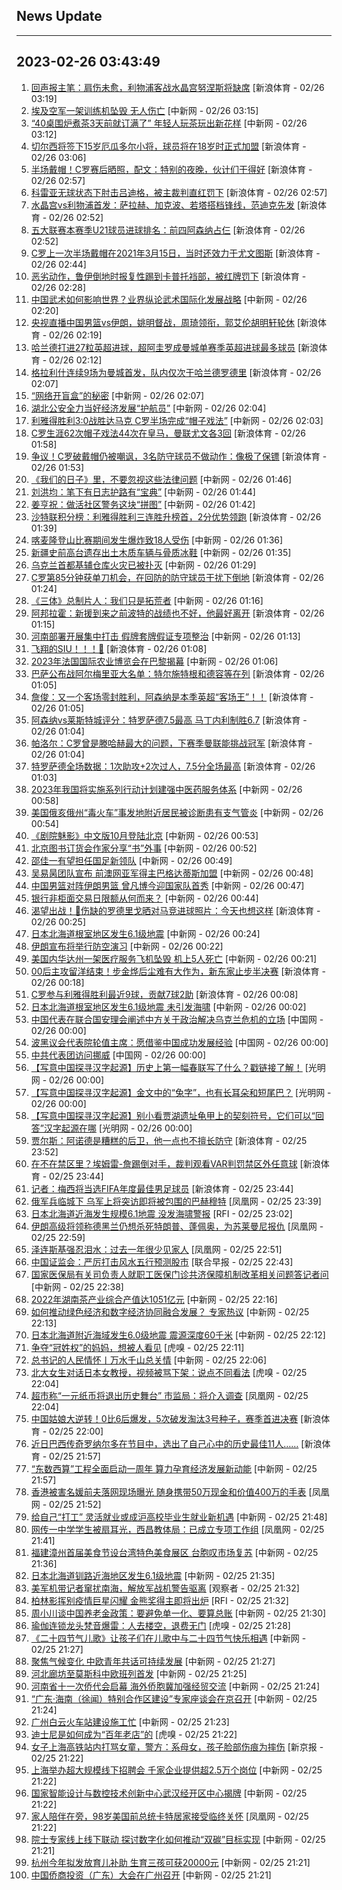 ## News Update
---
2023-02-26 03:43:49
---
1. <a target="_blank" href="https://k.sina.cn/article_2018499075_784fda0302001ltro.html?from=sports&subch=osport">回声报主笔：肩伤未愈，利物浦客战水晶宫努涅斯将缺席</a> [新浪体育 - 02/26 03:19]
2. <a target="_blank" href="http://www.chinanews.com//gj/2023/02-26/9960918.shtml">埃及空军一架训练机坠毁 无人伤亡</a> [中新网 - 02/26 03:15]
3. <a target="_blank" href="http://www.chinanews.com//sh/2023/02-26/9960919.shtml">“40桌围炉煮茶3天前就订满了” 年轻人玩茶玩出新花样</a> [中新网 - 02/26 03:12]
4. <a target="_blank" href="https://k.sina.cn/article_2018499075_784fda0302001ltrl.html?from=sports&subch=osport">切尔西将签下15岁厄瓜多尔小将，球员将在18岁时正式加盟</a> [新浪体育 - 02/26 03:06]
5. <a target="_blank" href="https://k.sina.cn/article_2018499075_784fda0302001ltrg.html?from=sports&subch=osport">半场戴帽！C罗赛后晒照，配文：特别的夜晚，伙计们干得好</a> [新浪体育 - 02/26 02:57]
6. <a target="_blank" href="https://k.sina.cn/article_2018499075_784fda0302001ltri.html?from=sports&subch=osport">科雷亚无球状态下肘击吕迪格，被主裁判直红罚下</a> [新浪体育 - 02/26 02:57]
7. <a target="_blank" href="https://k.sina.cn/article_2018499075_784fda0302001ltrf.html?from=sports&subch=osport">水晶宫vs利物浦首发：萨拉赫、加克波、若塔搭档锋线，范迪克先发</a> [新浪体育 - 02/26 02:52]
8. <a target="_blank" href="https://k.sina.cn/article_2018499075_784fda0302001ltre.html?from=sports&subch=osport">五大联赛本赛季U21球员进球排名：前四阿森纳占仨</a> [新浪体育 - 02/26 02:52]
9. <a target="_blank" href="https://k.sina.cn/article_2018499075_784fda0302001ltrd.html?from=sports&subch=osport">C罗上一次半场戴帽在2021年3月15日，当时还效力于尤文图斯</a> [新浪体育 - 02/26 02:44]
10. <a target="_blank" href="https://k.sina.cn/article_2018499075_784fda0302001ltr7.html?from=sports&subch=osport">恶劣动作，鲁伊倒地时报复性踢到卡普托裆部，被红牌罚下</a> [新浪体育 - 02/26 02:28]
11. <a target="_blank" href="http://www.chinanews.com//ty/2023/02-26/9960916.shtml">中国武术如何影响世界？业界纵论武术国际化发展战略</a> [中新网 - 02/26 02:20]
12. <a target="_blank" href="https://k.sina.cn/article_1685707867_6479dc5b00101a28m.html?from=sports&subch=cba">央视直播中国男篮vs伊朗，姚明督战，周琦领衔，郭艾伦胡明轩轮休</a> [新浪体育 - 02/26 02:19]
13. <a target="_blank" href="https://k.sina.cn/article_2018499075_784fda0302001ltr0.html?from=sports&subch=osport">哈兰德打进27粒英超进球，超阿圭罗成曼城单赛季英超进球最多球员</a> [新浪体育 - 02/26 02:12]
14. <a target="_blank" href="https://k.sina.cn/article_2018499075_784fda0302001ltqx.html?from=sports&subch=osport">格拉利什连续9场为曼城首发，队内仅次于哈兰德罗德里</a> [新浪体育 - 02/26 02:07]
15. <a target="_blank" href="http://www.chinanews.com//sh/2023/02-26/9960915.shtml">“网络开盲盒”的秘密</a> [中新网 - 02/26 02:07]
16. <a target="_blank" href="http://www.chinanews.com//gn/2023/02-26/9960913.shtml">湖北公安全力当好经济发展“护航员”</a> [中新网 - 02/26 02:04]
17. <a target="_blank" href="http://www.chinanews.com//ty/2023/02-26/9960914.shtml">利雅得胜利3:0战胜达马克 C罗半场完成“帽子戏法”</a> [中新网 - 02/26 02:03]
18. <a target="_blank" href="https://k.sina.cn/article_2018499075_784fda0302001ltqv.html?from=sports&subch=osport">C罗生涯62次帽子戏法44次在皇马，曼联尤文各3回</a> [新浪体育 - 02/26 01:58]
19. <a target="_blank" href="https://k.sina.cn/article_1356168525_50d57d4d001017njm.html?from=sports&subch=global">争议！C罗破戴帽仍被嘲讽，3名防守球员不做动作：像极了保镖</a> [新浪体育 - 02/26 01:53]
20. <a target="_blank" href="http://www.chinanews.com//gn/2023/02-26/9960912.shtml">《我们的日子》里，不要忽视这些法律问题</a> [中新网 - 02/26 01:46]
21. <a target="_blank" href="http://www.chinanews.com//gn/2023/02-26/9960911.shtml">刘洪均：笔下有日志护路有“宝典”</a> [中新网 - 02/26 01:44]
22. <a target="_blank" href="http://www.chinanews.com//gn/2023/02-26/9960910.shtml">姜亨祝：做活社区警务这块“拼图”</a> [中新网 - 02/26 01:42]
23. <a target="_blank" href="https://k.sina.cn/article_2018499075_784fda0302001ltqm.html?from=sports&subch=osport">沙特联积分榜：利雅得胜利三连胜升榜首，2分优势领跑</a> [新浪体育 - 02/26 01:39]
24. <a target="_blank" href="http://www.chinanews.com//gj/2023/02-26/9960909.shtml">喀麦隆登山比赛期间发生爆炸致18人受伤</a> [中新网 - 02/26 01:36]
25. <a target="_blank" href="http://www.chinanews.com//cul/2023/02-26/9960908.shtml">新疆史前高台遗存出土木质车辆与骨质冰鞋</a> [中新网 - 02/26 01:35]
26. <a target="_blank" href="http://www.chinanews.com//gj/2023/02-26/9960907.shtml">乌克兰首都基辅仓库火灾已被扑灭</a> [中新网 - 02/26 01:29]
27. <a target="_blank" href="https://k.sina.cn/article_2018499075_784fda0302001ltq9.html?from=sports&subch=osport">C罗第85分钟获单刀机会，在回防的防守球员干扰下倒地</a> [新浪体育 - 02/26 01:24]
28. <a target="_blank" href="http://www.chinanews.com//cul/2023/02-26/9960906.shtml">《三体》总制片人：我们只是拓荒者</a> [中新网 - 02/26 01:16]
29. <a target="_blank" href="https://k.sina.cn/article_2018499075_784fda0302001ltq8.html?from=sports&subch=osport">阿邦拉霍：新援到来之前波特的战绩也不好，他最好离开</a> [新浪体育 - 02/26 01:15]
30. <a target="_blank" href="http://www.chinanews.com//sh/2023/02-26/9960905.shtml">河南部署开展集中打击 假牌套牌假证专项整治</a> [中新网 - 02/26 01:13]
31. <a target="_blank" href="https://k.sina.cn/article_2018499075_m784fda0302001ltq6.html?from=sports&subch=osport">飞翔的SIU！！！🤩</a> [新浪体育 - 02/26 01:08]
32. <a target="_blank" href="http://www.chinanews.com//gj/2023/02-26/9960904.shtml">2023年法国国际农业博览会在巴黎揭幕</a> [中新网 - 02/26 01:06]
33. <a target="_blank" href="https://k.sina.cn/article_2018499075_784fda0302001ltpz.html?from=sports&subch=osport">巴萨公布战阿尔梅里亚大名单：特尔施特根和德容等在列</a> [新浪体育 - 02/26 01:05]
34. <a target="_blank" href="https://k.sina.cn/article_2018499075_784fda0302001ltq1.html?from=sports&subch=osport">詹俊：又一个客场零封胜利，阿森纳是本季英超“客场王”！！</a> [新浪体育 - 02/26 01:05]
35. <a target="_blank" href="https://k.sina.cn/article_2018499075_784fda0302001ltq2.html?from=sports&subch=osport">阿森纳vs莱斯特城评分：特罗萨德7.5最高 马丁内利制胜6.7</a> [新浪体育 - 02/26 01:04]
36. <a target="_blank" href="https://k.sina.cn/article_2018499075_784fda0302001ltpy.html?from=sports&subch=osport">帕洛尔：C罗曾是滕哈赫最大的问题，下赛季曼联能挑战冠军</a> [新浪体育 - 02/26 01:04]
37. <a target="_blank" href="https://k.sina.cn/article_2018499075_784fda0302001ltq4.html?from=sports&subch=osport">特罗萨德全场数据：1次助攻+2次过人，7.5分全场最高</a> [新浪体育 - 02/26 01:03]
38. <a target="_blank" href="http://www.chinanews.com//gn/2023/02-26/9960903.shtml">2023年我国将实施系列行动计划建强中医药服务体系</a> [中新网 - 02/26 00:58]
39. <a target="_blank" href="http://www.chinanews.com//gj/2023/02-26/9960902.shtml">美国俄亥俄州“毒火车”事发地附近居民被诊断患有支气管炎</a> [中新网 - 02/26 00:54]
40. <a target="_blank" href="http://www.chinanews.com//cul/2023/02-26/9960900.shtml">《剧院魅影》中文版10月登陆北京</a> [中新网 - 02/26 00:53]
41. <a target="_blank" href="http://www.chinanews.com//cul/2023/02-26/9960901.shtml">北京图书订货会作家分享“书”外事</a> [中新网 - 02/26 00:52]
42. <a target="_blank" href="http://www.chinanews.com//ty/2023/02-26/9960899.shtml">邵佳一有望担任国足新领队</a> [中新网 - 02/26 00:49]
43. <a target="_blank" href="http://www.chinanews.com//ty/2023/02-26/9960898.shtml">吴易昺团队宣布 前澳网亚军得主巴格达蒂斯加盟</a> [中新网 - 02/26 00:48]
44. <a target="_blank" href="http://www.chinanews.com//ty/2023/02-26/9960897.shtml">中国男篮对阵伊朗男篮 曾凡博今迎国家队首秀</a> [中新网 - 02/26 00:47]
45. <a target="_blank" href="http://www.chinanews.com//cj/2023/02-26/9960896.shtml">银行非柜面交易日限额从何而来？</a> [中新网 - 02/26 00:44]
46. <a target="_blank" href="https://k.sina.cn/article_2018499075_784fda0302001ltpc.html?from=sports&subch=osport">渴望出战！🤕伤缺的罗德里戈晒对马竞进球照片：今天也想这样</a> [新浪体育 - 02/26 00:25]
47. <a target="_blank" href="http://www.chinanews.com//gj/2023/02-26/9960895.shtml">日本北海道根室地区发生6.1级地震</a> [中新网 - 02/26 00:24]
48. <a target="_blank" href="http://www.chinanews.com//gj/2023/02-26/9960893.shtml">伊朗宣布将举行防空演习</a> [中新网 - 02/26 00:22]
49. <a target="_blank" href="http://www.chinanews.com//gj/2023/02-26/9960892.shtml">美国内华达州一架医疗服务飞机坠毁 机上5人死亡</a> [中新网 - 02/26 00:21]
50. <a target="_blank" href="https://k.sina.cn/article_3181157500_bd9c9c7c00101mq5f.html?from=sports&subch=vollyball">00后主攻留洋结束！步金烨后尘难有大作为，新东家止步半决赛</a> [新浪体育 - 02/26 00:18]
51. <a target="_blank" href="https://k.sina.cn/article_2018499075_784fda0302001ltp3.html?from=sports&subch=osport">C罗参与利雅得胜利最近9球，贡献7球2助</a> [新浪体育 - 02/26 00:08]
52. <a target="_blank" href="http://www.chinanews.com//gj/2023/02-26/9960891.shtml">日本北海道根室地区发生6.1级地震 未引发海啸</a> [中新网 - 02/26 00:02]
53. <a target="_blank" href="http://news.china.com.cn/2023-02/26/content_85128578.htm">中国代表在联合国安理会阐述中方关于政治解决乌克兰危机的立场</a> [中国网 - 02/26 00:00]
54. <a target="_blank" href="http://news.china.com.cn/2023-02/26/content_85128577.htm">波黑议会代表院轮值主席：愿借鉴中国成功发展经验</a> [中国网 - 02/26 00:00]
55. <a target="_blank" href="http://news.china.com.cn/2023-02/26/content_85128571.htm">中共代表团访问挪威</a> [中国网 - 02/26 00:00]
56. <a target="_blank" href="https://politics.gmw.cn/2023-02/26/content_36389967.htm">【写意中国探寻汉字起源】历史上第一幅春联写了什么？戳链接了解！</a> [光明网 - 02/26 00:00]
57. <a target="_blank" href="https://politics.gmw.cn/2023-02/26/content_36390034.htm">【写意中国探寻汉字起源】金文中的“兔字”，也有长耳朵和短尾巴？</a> [光明网 - 02/26 00:00]
58. <a target="_blank" href="https://politics.gmw.cn/2023-02/26/content_36390994.htm">【写意中国探寻汉字起源】别小看贾湖遗址龟甲上的契刻符号，它们可以“回答”汉字起源在哪</a> [光明网 - 02/26 00:00]
59. <a target="_blank" href="https://k.sina.cn/article_2018499075_784fda0302001ltox.html?from=sports&subch=osport">贾尔斯：阿诺德是糟糕的后卫，他一点也不擅长防守</a> [新浪体育 - 02/25 23:52]
60. <a target="_blank" href="https://k.sina.cn/article_2018499075_784fda0302001ltot.html?from=sports&subch=osport">在不在禁区里？埃姆雷-詹踢倒对手，裁判观看VAR判罚禁区外任意球</a> [新浪体育 - 02/25 23:44]
61. <a target="_blank" href="https://k.sina.cn/article_2018499075_784fda0302001lton.html?from=sports&subch=osport">记者：梅西将当选FIFA年度最佳男足球员</a> [新浪体育 - 02/25 23:44]
62. <a target="_blank" href="https://news.ifeng.com/c/8NhYO9IZwz2">俄军兵临城下 乌军上将突访即将被包围的巴赫穆特</a> [凤凰网 - 02/25 23:39]
63. <a target="_blank" href="https://www.rfi.fr/cn/%E5%9B%BD%E9%99%85%E6%8A%A5%E9%81%93/20230225-%E6%AC%A7%E7%9B%9F%E7%A5%AD%E5%87%BA%E6%96%B0%E4%B8%80%E8%BD%AE%E5%88%B6%E8%A3%81%E5%90%8E-%E6%B3%A2%E5%85%B0%E8%BE%93%E6%B2%B9%E7%AE%A1%E9%81%AD%E4%BF%84%E7%BD%97%E6%96%AF%E6%96%AD%E4%BE%9B">日本北海道近海发生规模6.1地震 没发海啸警报</a> [RFI - 02/25 23:02]
64. <a target="_blank" href="https://news.ifeng.com/c/8NhYAdg0iMv">伊朗高级将领称德黑兰仍想杀死特朗普、蓬佩奥，为苏莱曼尼报仇</a> [凤凰网 - 02/25 22:59]
65. <a target="_blank" href="https://news.ifeng.com/c/8NhXAduIoJp">泽连斯基强忍泪水：过去一年很少见家人</a> [凤凰网 - 02/25 22:51]
66. <a target="_blank" href="https://www.zaobao.com/realtime/china/story20230225-1366904">中国证监会：严厉打击风水五行预测股市</a> [联合早报 - 02/25 22:43]
67. <a target="_blank" href="http://www.chinanews.com//gn/2023/02-25/9960888.shtml">国家医保局有关司负责人就职工医保门诊共济保障机制改革相关问题答记者问</a> [中新网 - 02/25 22:38]
68. <a target="_blank" href="http://www.chinanews.com//cj/2023/02-25/9960887.shtml">2022年湖南茶产业综合产值达1051亿元</a> [中新网 - 02/25 22:16]
69. <a target="_blank" href="http://www.chinanews.com//cj/2023/02-25/9960884.shtml">如何推动绿色经济和数字经济协同融合发展？ 专家热议</a> [中新网 - 02/25 22:13]
70. <a target="_blank" href="http://www.chinanews.com//gj/2023/02-25/9960885.shtml">日本北海道附近海域发生6.0级地震 震源深度60千米</a> [中新网 - 02/25 22:12]
71. <a target="_blank" href="https://www.huxiu.com/article/804990.html">争夺“冠姓权”的妈妈，想被人看见</a> [虎嗅 - 02/25 22:11]
72. <a target="_blank" href="http://www.chinanews.com//gn/2023/02-25/9960883.shtml">总书记的人民情怀丨万水千山总关情</a> [中新网 - 02/25 22:06]
73. <a target="_blank" href="https://www.huxiu.com/article/804922.html">北大女生对话日本女教授，视频被骂下架：说点不同看法</a> [虎嗅 - 02/25 22:04]
74. <a target="_blank" href="https://news.ifeng.com/c/8NgxGGt9kXP">超市称“一元纸币将退出历史舞台” 市监局：将介入调查</a> [凤凰网 - 02/25 22:04]
75. <a target="_blank" href="https://k.sina.cn/article_1718785715_667296b3001012kq4.html?from=sports&subch=tennis">中国姑娘大逆转！0比6后爆发，5次破发淘汰3号种子，赛季首进决赛</a> [新浪体育 - 02/25 22:00]
76. <a target="_blank" href="https://k.sina.cn/article_6320391439_178b9850f04000z614.html?from=sports&subch=osport">近日巴西传奇罗纳尔多在节目中，选出了自己心中的历史最佳11人……</a> [新浪体育 - 02/25 21:57]
77. <a target="_blank" href="http://www.chinanews.com//cj/2023/02-25/9960882.shtml">“东数西算”工程全面启动一周年 算力孕育经济发展新动能</a> [中新网 - 02/25 21:57]
78. <a target="_blank" href="https://news.ifeng.com/c/8NhTkKfrArF">香港被害名媛前夫落网现场曝光 随身携带50万现金和价值400万的手表</a> [凤凰网 - 02/25 21:52]
79. <a target="_blank" href="http://www.chinanews.com//sh/2023/02-25/9960880.shtml">给自己“打工” 灵活就业或成沪高校毕业生就业新机遇</a> [中新网 - 02/25 21:48]
80. <a target="_blank" href="https://news.ifeng.com/c/8NhTkKfrAk6">网传一中学学生被扇耳光，西昌教体局：已成立专项工作组</a> [凤凰网 - 02/25 21:41]
81. <a target="_blank" href="http://www.chinanews.com//gn/2023/02-25/9960878.shtml">福建漳州首届美食节设台湾特色美食展区 台胞叹市场复苏</a> [中新网 - 02/25 21:36]
82. <a target="_blank" href="http://www.chinanews.com//gj/2023/02-25/9960879.shtml">日本北海道钏路近海地区发生6.1级地震</a> [中新网 - 02/25 21:35]
83. <a target="_blank" href="https://www.guancha.cn/internation/2023_02_25_681479.shtml">美军机带记者窜扰南海，解放军战机警告驱离</a> [观察者 - 02/25 21:32]
84. <a target="_blank" href="https://www.rfi.fr/cn/%E5%9B%BD%E9%99%85%E6%8A%A5%E9%81%93/20230225-%E6%97%A5%E6%9C%AC%E5%8C%97%E6%B5%B7%E9%81%93%E8%BF%91%E6%B5%B7%E5%8F%91%E7%94%9F%E8%A7%84%E6%A8%A16-1%E5%9C%B0%E9%9C%87-%E6%B2%A1%E5%8F%91%E6%B5%B7%E5%95%B8%E8%AD%A6%E6%8A%A5">柏林影挥别疫情巨星闪耀 金熊奖得主即将出炉</a> [RFI - 02/25 21:32]
85. <a target="_blank" href="http://www.chinanews.com//cj/2023/02-25/9960877.shtml">周小川谈中国养老金政策：要避免单一化、要算总账</a> [中新网 - 02/25 21:30]
86. <a target="_blank" href="https://www.huxiu.com/article/804873.html">瑜伽连锁龙头梵音爆雷：人去楼空，退费无门</a> [虎嗅 - 02/25 21:28]
87. <a target="_blank" href="http://www.chinanews.com//cul/2023/02-25/9960862.shtml">《二十四节气儿歌》让孩子们在儿歌中与二十四节气快乐相遇</a> [中新网 - 02/25 21:27]
88. <a target="_blank" href="http://www.chinanews.com//gj/2023/02-25/9960863.shtml">聚焦气候变化 中欧青年共话可持续发展</a> [中新网 - 02/25 21:27]
89. <a target="_blank" href="http://www.chinanews.com//sh/2023/02-25/9960864.shtml">河北廊坊至莫斯科中欧班列首发</a> [中新网 - 02/25 21:25]
90. <a target="_blank" href="http://www.chinanews.com//hr/2023/02-25/9960868.shtml">河南省十一次侨代会启幕 海外侨胞冀加强经贸交流</a> [中新网 - 02/25 21:24]
91. <a target="_blank" href="http://www.chinanews.com//cj/2023/02-25/9960867.shtml">“广东·海南（徐闻）特别合作区建设”专家座谈会在京召开</a> [中新网 - 02/25 21:24]
92. <a target="_blank" href="http://www.chinanews.com//sh/shipin/cns-d/2023/02-25/news952292.shtml">广州白云火车站建设施工忙</a> [中新网 - 02/25 21:23]
93. <a target="_blank" href="https://www.huxiu.com/article/804838.html">迪士尼是如何成为“百年老店”的</a> [虎嗅 - 02/25 21:22]
94. <a target="_blank" href="https://www.bjnews.com.cn/detail-167733025814508.html">女子上海高铁站内打骂女童，警方：系母女，孩子脸部伤痕为摔伤</a> [新京报 - 02/25 21:22]
95. <a target="_blank" href="http://www.chinanews.com//cj/shipin/cns/2023/02-25/news952290.shtml">上海举办超大规模线下招聘会 千家企业提供超2.5万个岗位</a> [中新网 - 02/25 21:22]
96. <a target="_blank" href="http://www.chinanews.com//cj/2023/02-25/9960866.shtml">国家智能设计与数控技术创新中心武汉经开区中心揭牌</a> [中新网 - 02/25 21:22]
97. <a target="_blank" href="https://news.ifeng.com/c/8NhR72go1FL">家人陪伴在旁，98岁美国前总统卡特居家接受临终关怀</a> [凤凰网 - 02/25 21:22]
98. <a target="_blank" href="http://www.chinanews.com//cj/shipin/cns/2023/02-25/news952287.shtml">院士专家线上线下联动 探讨数字化如何推动“双碳”目标实现</a> [中新网 - 02/25 21:21]
99. <a target="_blank" href="http://www.chinanews.com//shipin/cns/2023/02-25/news952288.shtml">杭州今年拟发放育儿补助 生育三孩可获20000元</a> [中新网 - 02/25 21:21]
100. <a target="_blank" href="http://www.chinanews.com//hr/2023/02-25/9960869.shtml">中国侨商投资（广东）大会在广州召开</a> [中新网 - 02/25 21:21]
